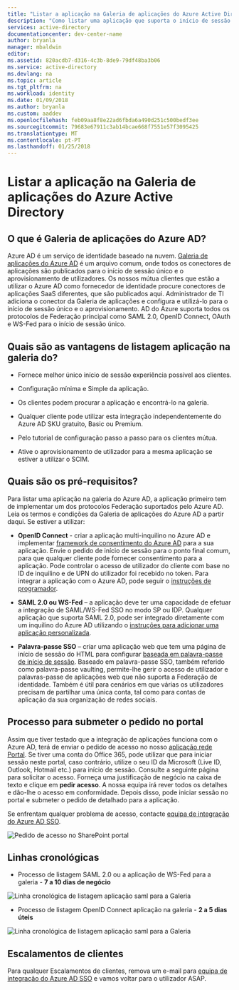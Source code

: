 ```yaml
---
title: "Listar a aplicação na Galeria de aplicações do Azure Active Directory"
description: "Como listar uma aplicação que suporta o início de sessão único na galeria do Azure Active Directory | Microsoft Azure"
services: active-directory
documentationcenter: dev-center-name
author: bryanla
manager: mbaldwin
editor: 
ms.assetid: 820acdb7-d316-4c3b-8de9-79df48ba3b06
ms.service: active-directory
ms.devlang: na
ms.topic: article
ms.tgt_pltfrm: na
ms.workload: identity
ms.date: 01/09/2018
ms.author: bryanla
ms.custom: aaddev
ms.openlocfilehash: feb09aa8f8e22ad6fbda6a490d251c500bedf3ee
ms.sourcegitcommit: 79683e67911c3ab14bcae668f7551e57f3095425
ms.translationtype: MT
ms.contentlocale: pt-PT
ms.lasthandoff: 01/25/2018
---
```

# <a name="listing-your-application-in-the-azure-active-directory-application-gallery"></a>Listar a aplicação na Galeria de aplicações do Azure Active Directory


##  <a name="what-is-azure-ad-app-gallery"></a>O que é Galeria de aplicações do Azure AD?

Azure AD é um serviço de identidade baseado na nuvem. [Galeria de aplicações do Azure AD](https://azure.microsoft.com/marketplace/active-directory/all/) é um arquivo comum, onde todos os conectores de aplicações são publicados para o início de sessão único e o aprovisionamento de utilizadores. Os nossos mútua clientes que estão a utilizar o Azure AD como fornecedor de identidade procure conectores de aplicações SaaS diferentes, que são publicados aqui. Administrador de TI adiciona o conector da Galeria de aplicações e configura e utilizá-lo para o início de sessão único e o aprovisionamento. AD do Azure suporta todos os protocolos de Federação principal como SAML 2.0, OpenID Connect, OAuth e WS-Fed para o início de sessão único. 

## <a name="what-are-the-benefits-of-listing-the-application-in-the-gallery"></a>Quais são as vantagens de listagem aplicação na galeria do?

*  Fornece melhor único início de sessão experiência possível aos clientes.

*  Configuração mínima e Simple da aplicação.

*  Os clientes podem procurar a aplicação e encontrá-lo na galeria. 

*  Qualquer cliente pode utilizar esta integração independentemente do Azure AD SKU gratuito, Basic ou Premium.

*  Pelo tutorial de configuração passo a passo para os clientes mútua.

*  Ative o aprovisionamento de utilizador para a mesma aplicação se estiver a utilizar o SCIM.


##  <a name="what-are-the-pre-requisites"></a>Quais são os pré-requisitos?

Para listar uma aplicação na galeria do Azure AD, a aplicação primeiro tem de implementar um dos protocolos Federação suportados pelo Azure AD. Leia os termos e condições da Galeria de aplicações do Azure AD a partir daqui. Se estiver a utilizar: 

*   **OpenID Connect** - criar a aplicação multi-inquilino no Azure AD e implementar [framework de consentimento do Azure AD](active-directory-integrating-applications.md#overview-of-the-consent-framework) para a sua aplicação. Envie o pedido de início de sessão para o ponto final comum, para que qualquer cliente pode fornecer consentimento para a aplicação. Pode controlar o acesso de utilizador do cliente com base no ID de inquilino e de UPN do utilizador foi recebido no token. Para integrar a aplicação com o Azure AD, pode seguir o [instruções de programador](active-directory-authentication-scenarios.md).

*   **SAML 2.0 ou WS-Fed** – a aplicação deve ter uma capacidade de efetuar a integração de SAML/WS-Fed SSO no modo SP ou IDP. Qualquer aplicação que suporta SAML 2.0, pode ser integrado diretamente com um inquilino do Azure AD utilizando o [instruções para adicionar uma aplicação personalizada](../active-directory-saas-custom-apps.md).

*   **Palavra-passe SSO** – criar uma aplicação web que tem uma página de início de sessão do HTML para configurar [baseada em palavra-passe de início de sessão](../active-directory-appssoaccess-whatis.md). Baseado em palavra-passe SSO, também referido como palavra-passe vaulting, permite-lhe gerir o acesso de utilizador e palavras-passe de aplicações web que não suporta a Federação de identidade. Também é útil para cenários em que várias os utilizadores precisam de partilhar uma única conta, tal como para contas de aplicação da sua organização de redes sociais. 

## <a name="process-for-submitting-the-request-in-the-portal"></a>Processo para submeter o pedido no portal

Assim que tiver testado que a integração de aplicações funciona com o Azure AD, terá de enviar o pedido de acesso no nosso [aplicação rede Portal](https://microsoft.sharepoint.com/teams/apponboarding/Apps). Se tiver uma conta do Office 365, pode utilizar que para iniciar sessão neste portal, caso contrário, utilize o seu ID da Microsoft (Live ID, Outlook, Hotmail etc.) para início de sessão. Consulte a seguinte página para solicitar o acesso. Forneça uma justificação de negócio na caixa de texto e clique em **pedir acesso**. A nossa equipa irá rever todos os detalhes e dão-lhe o acesso em conformidade. Depois disso, pode iniciar sessão no portal e submeter o pedido de detalhado para a aplicação.

Se enfrentam qualquer problema de acesso, contacte [equipa de integração do Azure AD SSO](<mailto:SaaSApplicationIntegrations@service.microsoft.com>).

![Pedido de acesso no SharePoint portal](./media/active-directory-app-gallery-listing/accessrequest.png)

## <a name="timelines"></a>Linhas cronológicas
    
*   Processo de listagem SAML 2.0 ou a aplicação de WS-Fed para a galeria - **7 a 10 dias de negócio**

   ![Linha cronológica de listagem aplicação saml para a Galeria](./media/active-directory-app-gallery-listing/timeline.png)

*   Processo de listagem OpenID Connect aplicação na galeria - **2 a 5 dias úteis**

   ![Linha cronológica de listagem aplicação saml para a Galeria](./media/active-directory-app-gallery-listing/timeline2.png)

## <a name="escalations"></a>Escalamentos de clientes

Para qualquer Escalamentos de clientes, remova um e-mail para [equipa de integração do Azure AD SSO](<mailto:SaaSApplicationIntegrations@service.microsoft.com>) e vamos voltar para o utilizador ASAP.

